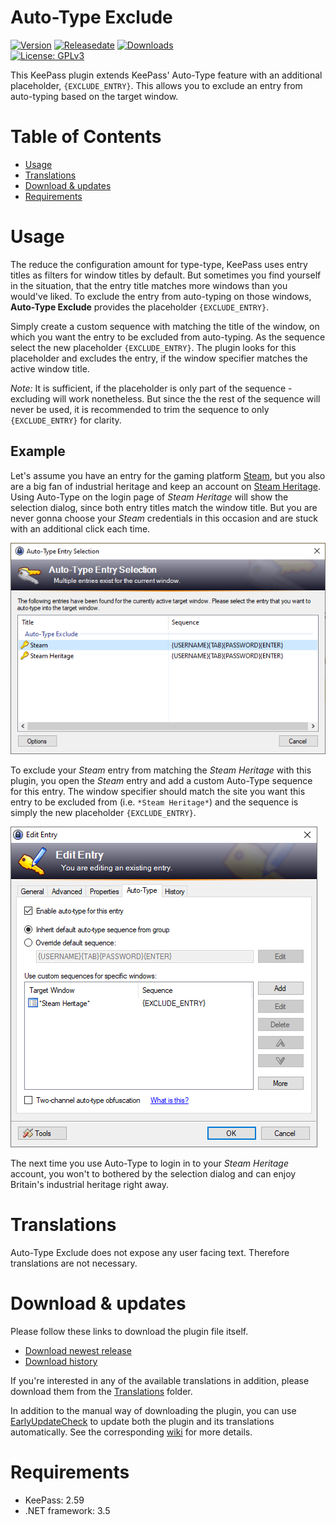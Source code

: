 # Auto-Type Exclude
[![Version](https://img.shields.io/github/release/michue/autotypeexclude)](https://github.com/michue/autotypeexclude/releases/latest)
[![Releasedate](https://img.shields.io/github/release-date/michue/autotypeexclude)](https://github.com/michue/autotypeexclude/releases/latest)
[![Downloads](https://img.shields.io/github/downloads/michue/autotypeexclude/total?color=%2300cc00)](https://github.com/michue/autotypeexclude/releases/latest/download/AutoTypeExclude.plgx)\
[![License: GPLv3](https://img.shields.io/github/license/michue/autotypeexclude)](https://www.gnu.org/licenses/gpl-3.0)

This KeePass plugin extends KeePass' Auto-Type feature with an additional placeholder, `{EXCLUDE_ENTRY}`. This allows you to exclude an entry from auto-typing based on the target window.

# Table of Contents
- [Usage](#usage)
- [Translations](#translations)
- [Download & updates](#download--updates)
- [Requirements](#requirements)

# Usage
The reduce the configuration amount for type-type, KeePass uses entry titles as filters for window titles by default.
But sometimes you find yourself in the situation, that the entry title matches more windows than you would've liked.
To exclude the entry from auto-typing on those windows, **Auto-Type Exclude** provides the placeholder `{EXCLUDE_ENTRY}`.

Simply create a custom sequence with matching the title of the window, on which you want the entry to be excluded from auto-typing.
As the sequence select the new placeholder `{EXCLUDE_ENTRY}`.
The plugin looks for this placeholder and excludes the entry, if the window specifier matches the active window title.

*Note:* It is sufficient, if the placeholder is only part of the sequence - excluding will work nonetheless.
But since the the rest of the sequence will never be used, it is recommended to trim the sequence to only `{EXCLUDE_ENTRY}` for clarity.

## Example
Let's assume you have an entry for the gaming platform [Steam](https://store.steampowered.com/), but you also are a big fan of industrial heritage and keep an account on [Steam Heritage](https://www.steamheritage.co.uk/).
Using Auto-Type on the login page of *Steam Heritage* will show the selection dialog, since both entry titles match the window title.
But you are never gonna choose your *Steam* credentials in this occasion and are stuck with an additional click each time.

![Auto-Type Entry Selection window](images/AutoTypeExclude%20-%20Auto-Type%20Entry%20Selection.png)

To exclude your *Steam* entry from matching the *Steam Heritage* with this plugin, you open the *Steam* entry and add a custom Auto-Type sequence for this entry.
The window specifier should match the site you want this entry to be excluded from (i.e. `*Steam Heritage*`) and the sequence is simply the new placeholder `{EXCLUDE_ENTRY}`.

![Edit Steam Entry window](images/AutoTypeExclude%20-%20Edit%20Steam%20Entry.png)

The next time you use Auto-Type to login in to your *Steam Heritage* account, you won't to bothered by the selection dialog and can enjoy Britain's industrial heritage right away.

# Translations
Auto-Type Exclude does not expose any user facing text. Therefore translations are not necessary.

# Download & updates
Please follow these links to download the plugin file itself.
- [Download newest release](https://github.com/michue/autotypeexclude/releases/latest/download/AutoTypeExclude.zip)
- [Download history](https://github.com/michue/autotypeexclude/releases)

If you're interested in any of the available translations in addition, please download them from the [Translations](Translations) folder.

In addition to the manual way of downloading the plugin, you can use [EarlyUpdateCheck](https://github.com/rookiestyle/earlyupdatecheck/) to update both the plugin and its translations automatically.
See the corresponding [wiki](https://github.com/Rookiestyle/EarlyUpdateCheck/wiki/One-click-plugin-update) for more details.

# Requirements
* KeePass: 2.59
* .NET framework: 3.5
